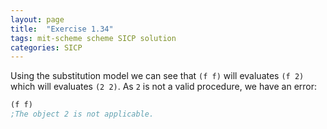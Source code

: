```yaml
---
layout: page
title:  "Exercise 1.34"
tags: mit-scheme scheme SICP solution
categories: SICP
---
```

Using the substitution model we can see that `(f f)` will evaluates `(f 2)` which will evaluates `(2 2)`. As `2` is not a valid procedure, we have an error:
```scheme
(f f)
;The object 2 is not applicable.
```